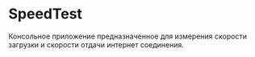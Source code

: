 # SpeedTest
 Консольное приложение предназначенное для измерения скорости загрузки и скорости отдачи интернет соединения.
